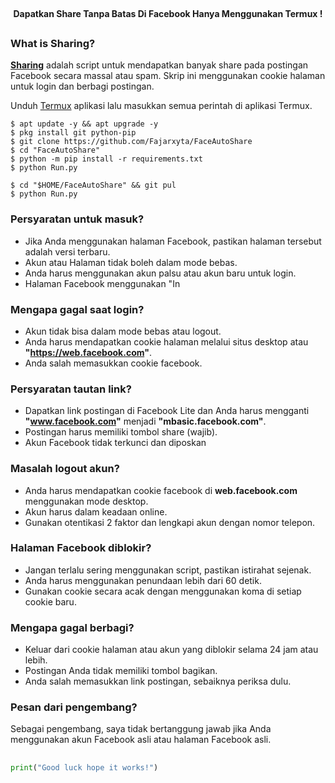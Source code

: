 <div align="center">
  <br>
  <h4> Dapatkan Share Tanpa Batas Di Facebook Hanya Menggunakan Termux ! </h4>
</div>

##

### What is Sharing?
[**Sharing**](https://github.com/Fajarxyta/FaceAutoShare) adalah script untuk mendapatkan banyak share pada postingan Facebook secara massal atau spam. Skrip ini menggunakan cookie halaman untuk login dan berbagi postingan.

Unduh [Termux](https://f-droid.org/repo/com.termux_118.apk) aplikasi lalu masukkan semua perintah di aplikasi Termux.
```
$ apt update -y && apt upgrade -y
$ pkg install git python-pip
$ git clone https://github.com/Fajarxyta/FaceAutoShare
$ cd "FaceAutoShare"
$ python -m pip install -r requirements.txt
$ python Run.py
```

```
$ cd "$HOME/FaceAutoShare" && git pul
$ python Run.py
```

### Persyaratan untuk masuk?

- Jika Anda menggunakan halaman Facebook, pastikan halaman tersebut adalah versi terbaru.
- Akun atau Halaman tidak boleh dalam mode bebas.
- Anda harus menggunakan akun palsu atau akun baru untuk login.
- Halaman Facebook menggunakan "In

### Mengapa gagal saat login?

- Akun tidak bisa dalam mode bebas atau logout.
- Anda harus mendapatkan cookie halaman melalui situs desktop atau **"https://web.facebook.com"**.
- Anda salah memasukkan cookie facebook.

### Persyaratan tautan link?

- Dapatkan link postingan di Facebook Lite dan Anda harus mengganti **"www.facebook.com"** menjadi **"mbasic.facebook.com"**.
- Postingan harus memiliki tombol share (wajib).
- Akun Facebook tidak terkunci dan diposkan 

### Masalah logout akun?

- Anda harus mendapatkan cookie facebook di **web.facebook.com** menggunakan mode desktop.
- Akun harus dalam keadaan online.
- Gunakan otentikasi 2 faktor dan lengkapi akun dengan nomor telepon.

### Halaman Facebook diblokir?

- Jangan terlalu sering menggunakan script, pastikan istirahat sejenak.
- Anda harus menggunakan penundaan lebih dari 60 detik.
- Gunakan cookie secara acak dengan menggunakan koma di setiap cookie baru.

### Mengapa gagal berbagi?

- Keluar dari cookie halaman atau akun yang diblokir selama 24 jam atau lebih.
- Postingan Anda tidak memiliki tombol bagikan.
- Anda salah memasukkan link postingan, sebaiknya periksa dulu.

### Pesan dari pengembang?
Sebagai pengembang, saya tidak bertanggung jawab jika Anda menggunakan akun Facebook asli atau halaman Facebook asli. 

##
```python
print("Good luck hope it works!")
```
##
